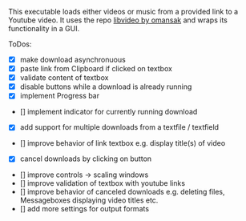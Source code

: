 This executable loads either videos or music from a provided link to a Youtube video. It uses the repo [libvideo by omansak](https://github.com/omansak/libvideo) and wraps its functionality in a GUI. 

ToDos:
- [x] make download asynchronuous
- [X] paste link from Clipboard if clicked on textbox
- [x] validate content of textbox
- [x] disable buttons while a download is already running
- [x] implement Progress bar
- [] implement indicator for currently running download
- [x] add support for multiple downloads from a textfile / textfield
- [] improve behavior of link textbox e.g. display title(s) of video
- [X] cancel downloads by clicking on button
- [] improve controls -> scaling windows
- [] improve validation of textbox with youtube links
- [] improve behavior of canceled downloads e.g. deleting files, Messageboxes displaying video titles etc.
- [] add more settings for output formats